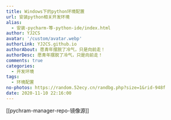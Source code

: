 ```yaml
---
title: Windows下的python环境配置
url: 安装python相关开发环境
alias:
  - 安装-pycharm-等-python-ide/index.html
author: YJ2CS
avatar: '/custom/avatar.webp'
authorLink: YJ2CS.github.io
authorAbout: 愿青年摆脱了冷气，只是向前走！
authorDesc: 愿青年摆脱了冷气，只是向前走！
comments: true
categories:
  - 开发环境
tags:
  - 环境配置
no-photos: https://random.52ecy.cn/randbg.php?size=1&rid-948f
date: 2020-11-10 22:16:00
---
```



[[pychram-manager-repo-镜像源]]